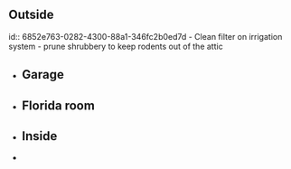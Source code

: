 ## Outside
id:: 6852e763-0282-4300-88a1-346fc2b0ed7d
	- Clean filter on irrigation system
	- prune shrubbery to keep rodents out of the attic
- ## Garage
- ## Florida room
- ## Inside
-
